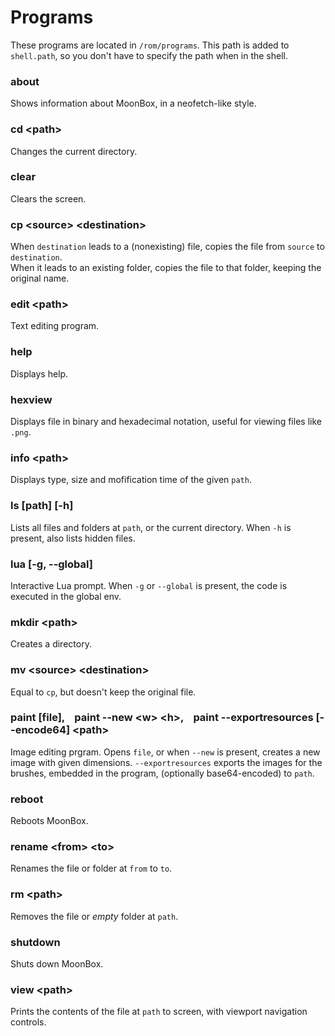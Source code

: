 # Programs
These programs are located in `/rom/programs`. This path is added to `shell.path`,
so you don't have to specify the path when in the shell.

### about
Shows information about MoonBox, in a neofetch-like style.

### cd \<path>
Changes the current directory.

### clear
Clears the screen.

### cp \<source> \<destination>
When `destination` leads to a (nonexisting) file,
copies the file from `source` to `destination`.  
When it leads to an existing folder,
copies the file to that folder, keeping the original name.

### edit \<path>
Text editing program.

### help
Displays help.

### hexview
Displays file in binary and hexadecimal notation,
useful for viewing files like `.png`.

### info \<path>
Displays type, size and mofification time of the given `path`.

### ls [path] [-h]
Lists all files and folders at `path`, or the current directory.
When `-h` is present, also lists hidden files.

### lua [-g, --global]
Interactive Lua prompt. When `-g` or `--global` is present,
the code is executed in the global env.

### mkdir \<path>
Creates a directory.

### mv \<source> \<destination>
Equal to `cp`, but doesn't keep the original file.

### paint [file], &nbsp;&nbsp; paint --new \<w> \<h>, &nbsp;&nbsp; paint --exportresources [--encode64] \<path>
Image editing prgram. Opens `file`, or when `--new` is present,
creates a new image with given dimensions.
`--exportresources` exports the images for the brushes,
embedded in the program, (optionally base64-encoded) to `path`.

### reboot
Reboots MoonBox.

### rename \<from> \<to>
Renames the file or folder at `from` to `to`.

### rm \<path>
Removes the file or *empty* folder at `path`.

### shutdown
Shuts down MoonBox.

### view \<path>
Prints the contents of the file at `path` to screen,
with viewport navigation controls.